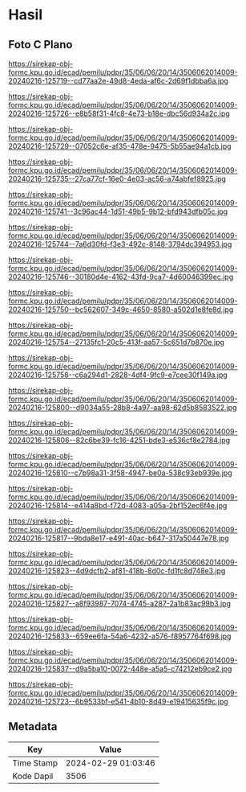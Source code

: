 # Hasil

## Foto C Plano

https://sirekap-obj-formc.kpu.go.id/ecad/pemilu/pdpr/35/06/06/20/14/3506062014009-20240216-125719--cd77aa2e-49d8-4eda-af6c-2d69f1dbba6a.jpg

https://sirekap-obj-formc.kpu.go.id/ecad/pemilu/pdpr/35/06/06/20/14/3506062014009-20240216-125726--e8b58f31-4fc8-4e73-b18e-dbc56d934a2c.jpg

https://sirekap-obj-formc.kpu.go.id/ecad/pemilu/pdpr/35/06/06/20/14/3506062014009-20240216-125729--07052c6e-af35-478e-9475-5b55ae94a1cb.jpg

https://sirekap-obj-formc.kpu.go.id/ecad/pemilu/pdpr/35/06/06/20/14/3506062014009-20240216-125735--27ca77cf-16e0-4e03-ac56-a74abfef8925.jpg

https://sirekap-obj-formc.kpu.go.id/ecad/pemilu/pdpr/35/06/06/20/14/3506062014009-20240216-125741--3c96ac44-1d51-49b5-9b12-bfd943dfb05c.jpg

https://sirekap-obj-formc.kpu.go.id/ecad/pemilu/pdpr/35/06/06/20/14/3506062014009-20240216-125744--7a6d30fd-f3e3-492c-8148-3794dc394953.jpg

https://sirekap-obj-formc.kpu.go.id/ecad/pemilu/pdpr/35/06/06/20/14/3506062014009-20240216-125746--30180d4e-4162-43fd-9ca7-4d60046399ec.jpg

https://sirekap-obj-formc.kpu.go.id/ecad/pemilu/pdpr/35/06/06/20/14/3506062014009-20240216-125750--bc562607-349c-4650-8580-a502d1e8fe8d.jpg

https://sirekap-obj-formc.kpu.go.id/ecad/pemilu/pdpr/35/06/06/20/14/3506062014009-20240216-125754--27135fc1-20c5-413f-aa57-5c651d7b870e.jpg

https://sirekap-obj-formc.kpu.go.id/ecad/pemilu/pdpr/35/06/06/20/14/3506062014009-20240216-125758--c6a294d1-2828-4df4-9fc9-e7cee30f149a.jpg

https://sirekap-obj-formc.kpu.go.id/ecad/pemilu/pdpr/35/06/06/20/14/3506062014009-20240216-125800--d9034a55-28b8-4a97-aa98-62d5b8583522.jpg

https://sirekap-obj-formc.kpu.go.id/ecad/pemilu/pdpr/35/06/06/20/14/3506062014009-20240216-125806--82c6be39-fc16-4251-bde3-e536cf8e2784.jpg

https://sirekap-obj-formc.kpu.go.id/ecad/pemilu/pdpr/35/06/06/20/14/3506062014009-20240216-125810--c7b98a31-3f58-4947-be0a-538c93eb939e.jpg

https://sirekap-obj-formc.kpu.go.id/ecad/pemilu/pdpr/35/06/06/20/14/3506062014009-20240216-125814--e414a8bd-f72d-4083-a05a-2bf152ec6f4e.jpg

https://sirekap-obj-formc.kpu.go.id/ecad/pemilu/pdpr/35/06/06/20/14/3506062014009-20240216-125817--9bda8e17-e491-40ac-b647-317a50447e78.jpg

https://sirekap-obj-formc.kpu.go.id/ecad/pemilu/pdpr/35/06/06/20/14/3506062014009-20240216-125823--4d9dcfb2-af81-418b-8d0c-fd1fc8d748e3.jpg

https://sirekap-obj-formc.kpu.go.id/ecad/pemilu/pdpr/35/06/06/20/14/3506062014009-20240216-125827--a8f93987-7074-4745-a287-2a1b83ac99b3.jpg

https://sirekap-obj-formc.kpu.go.id/ecad/pemilu/pdpr/35/06/06/20/14/3506062014009-20240216-125833--659ee6fa-54a6-4232-a576-f8957764f698.jpg

https://sirekap-obj-formc.kpu.go.id/ecad/pemilu/pdpr/35/06/06/20/14/3506062014009-20240216-125837--d9a5ba10-0072-448e-a5a5-c74212eb9ce2.jpg

https://sirekap-obj-formc.kpu.go.id/ecad/pemilu/pdpr/35/06/06/20/14/3506062014009-20240216-125723--6b9533bf-e541-4b10-8d49-e19415635f9c.jpg


## Metadata

| Key        | Value               |
| ---------- | ------------------- |
| Time Stamp | 2024-02-29 01:03:46 |
| Kode Dapil | 3506                |



